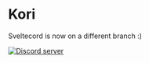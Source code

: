 # Kori

Sveltecord is now on a different branch :)

[![Discord server](https://invidget.switchblade.xyz/W9DF2q3Vv2)](https://discord.gg/W9DF2q3Vv2)
